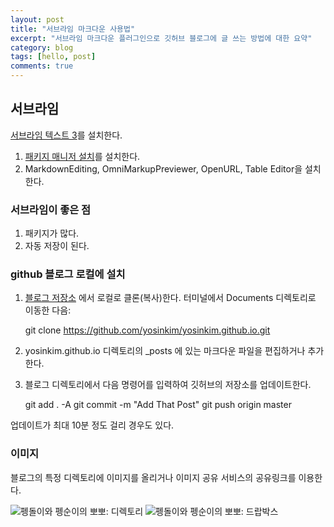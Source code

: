 ```yaml
---
layout: post
title: "서브라임 마크다운 사용법"
excerpt: "서브라임 마크다운 플러그인으로 깃허브 블로그에 글 쓰는 방법에 대한 요약"
category: blog
tags: [hello, post]
comments: true
---
```


## 서브라임

[서브라임 텍스트 3](http://www.sublimetext.com/3)를 설치한다.

1. [패키지 매니저 설치](https://packagecontrol.io/installation#st3)를 설치한다.
2. MarkdownEditing, OmniMarkupPreviewer, OpenURL, Table Editor을 설치한다.


### 서브라임이 좋은 점

1. 패키지가 많다.
2. 자동 저장이 된다.

### github 블로그 로컬에 설치

1. [ 블로그 저장소](https://github.com/yosinkim/yosinkim.github.io) 에서 로컬로 클론(복사)한다. 터미널에서 Documents 디렉토리로 이동한 다음:

    git clone https://github.com/yosinkim/yosinkim.github.io.git 

2. yosinkim.github.io 디렉토리의 _posts 에 있는 마크다운 파일을 편집하거나 추가한다.
3. 블로그 디렉토리에서 다음 명령어를 입력하여 깃허브의 저장소를 업데이트한다.
    
     git add . -A
     git commit -m "Add That Post"
     git push origin master

업데이트가 최대 10분 정도 걸리 경우도 있다.

### 이미지

블로그의  특정 디렉토리에 이미지를 올리거나 이미지 공유 서비스의 공유링크를 이용한다.

![펭돌이와 펭순이의 뽀뽀: 디렉토리](/image/bio-photo.jpg)
![펭돌이와 펭순이의 뽀뽀: 드랍박스](https://www.dropbox.com/s/w6bu1c8h0c8ud1u/bio-photo.jpg?dl=0)